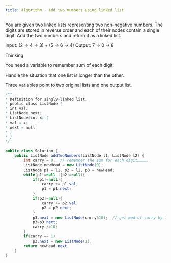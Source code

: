 ```yaml
---
title: Algorithm - Add two numbers using linked list
---
```


You are given two linked lists representing two non-negative numbers. The digits are stored in reverse order and each of their nodes contain a single digit. Add the two numbers and return it as a linked list.

Input: (2 -> 4 -> 3) + (5 -> 6 -> 4)
Output: 7 -> 0 -> 8

Thinking:

You need a variable to remember sum of each digit.

Handle the situation that one list is longer than the other.

Three variables point to two original lists and one output list.
``` java
/**
* Definition for singly-linked list.
* public class ListNode {
* int val;
* ListNode next;
* ListNode(int x) {
* val = x;
* next = null;
* }
* }
*/
```

``` java
public class Solution {
    public ListNode addTwoNumbers(ListNode l1, ListNode l2) {
        int carry = 0;  // remember the sum for each digit………….
        ListNode newHead = new ListNode(0);
        ListNode p1 = l1, p2 = l2, p3 = newHead;
        while(p1!=null ||p2!=null){
            if(p1!=null){
                carry += p1.val;
                p1 = p1.next;
            }
            if(p2!=null){
                carry += p2.val;
                p2 = p2.next;
            }
            p3.next = new ListNode(carry%10);  // get mod of carry by 10, save it as the value for p3.next
            p3=p3.next;
            carry /=10;
        }
        if(carry == 1)
            p3.next = new ListNode(1);
        return newHead.next;
    }
}
```

